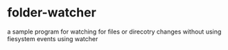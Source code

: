 # folder-watcher

a sample program for watching for files or direcotry changes without using fiesystem events using watcher